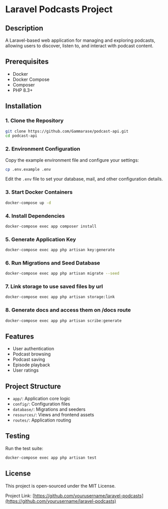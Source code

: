 # Laravel Podcasts Project

## Description
A Laravel-based web application for managing and exploring podcasts, allowing users to discover, listen to, and interact with podcast content.

## Prerequisites
- Docker
- Docker Compose
- Composer
- PHP 8.3+

## Installation

### 1. Clone the Repository
```bash
git clone https://github.com/Gammarase/podcast-api.git
cd podcast-api
```

### 2. Environment Configuration
Copy the example environment file and configure your settings:
```bash
cp .env.example .env
```

Edit the `.env` file to set your database, mail, and other configuration details.

### 3. Start Docker Containers
```bash
docker-compose up -d
```

### 4. Install Dependencies
```bash
docker-compose exec app composer install
```

### 5. Generate Application Key
```bash
docker-compose exec app php artisan key:generate
```

### 6. Run Migrations and Seed Database
```bash
docker-compose exec app php artisan migrate --seed
```
### 7. Link storage to use saved files by url
```bash
docker-compose exec app php artisan storage:link

```
### 8. Generate docs and access them on /docs route
```bash
docker-compose exec app php artisan scribe:generate
```

## Features
- User authentication
- Podcast browsing
- Podcast saving
- Episode playback
- User ratings

## Project Structure
- `app/`: Application core logic
- `config/`: Configuration files
- `database/`: Migrations and seeders
- `resources/`: Views and frontend assets
- `routes/`: Application routing

## Testing
Run the test suite:
```bash
docker-compose exec app php artisan test
```

## License
This project is open-sourced under the MIT License.

Project Link: [https://github.com/yourusername/laravel-podcasts](https://github.com/yourusername/laravel-podcasts)
